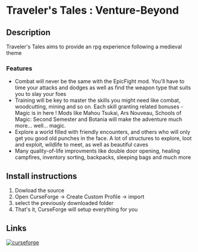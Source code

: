 # Traveler's Tales : Venture-Beyond

## Description

Traveler's Tales aims to provide an rpg experience following a medieval theme

### Features

- Combat will never be the same with the EpicFight mod. You'll have to time your attacks and dodges as well as find the weapon type that suits you to slay your foes
- Training will be key to master the skills you might need like combat, woodcutting, mining and so on. Each skill granting related bonuses
-  Magic is in here ! Mods like Mahou Tsukai, Ars Nouveau, Schools of Magic: Second Semester and Botania will make the adventure much more... well... magic.
- Explore a world filled with friendly encounters, and others who will only get you good old punches in the face. A lot of structures to explore, loot and exploit, wildlife to meet, as well as beautiful caves
- Many quality-of-life improvments like double door opening, healing campfires, inventory sorting, backpacks, sleeping bags and much more

## Install instructions

1. Dowload the source
2. Open CurseForge -> Create Custom Profile -> import
3. select the previously downloaded folder
4. That's it, CurseForge will setup everything for you

## Links

[![curseforge](https://img.shields.io/badge/curseforge-143?style=for-the-badge&logo=curseforge&logoColor=black&color=black&labelColor=orange&link=https://www.curseforge.com/minecraft/modpacks/travellers-tales-venture-beyond)](https://www.curseforge.com/minecraft/modpacks/travellers-tales-venture-beyond)
